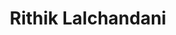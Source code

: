 ---
title : "Rithik Lalchandani"
# full screen navigation
first_name : "Rithik"
last_name : "Lalchandani"
bg_image : "images/backgrounds/full-nav-bg.jpg"
# animated text loop
occupations:
- "CompTIA Certified"
- "Technical Support Specialist"
- "Aspiring Security Professional"
- "Junior Sysadmin"


# slider background image loop
slider_images:
- "images/slider/slider-2.png"


# button
#button:
#  enable : true
#  label : "HIRE ME"
#  link : "#contact"


# custom style
custom_class: "" 
custom_attributes: "" 
custom_css: ""

---